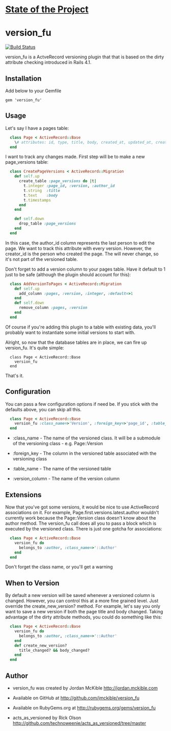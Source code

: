 # [State of the Project](https://github.com/jmckible/version_fu/wiki/State-of-the-Project)

# version_fu

[![Build Status](https://travis-ci.org/drakontia/version_fu.svg?branch=master)](https://travis-ci.org/drakontia/version_fu)

version_fu is a ActveRecord versioning plugin that that is based on the dirty attribute checking introduced in Rails 4.1.

## Installation

Add below to your Gemfile

  `gem 'version_fu'`

## Usage

Let's say I have a pages table:

```ruby
  class Page < ActiveRecord::Base
    \# attributes: id, type, title, body, created_at, updated_at, creator_id, author_id
  end
```

I want to track any changes made.  First step will be to make a new page_versions table:

```ruby
  class CreatePageVersions < ActiveRecord::Migration
    def self.up
      create_table :page_versions do |t|
        t.integer :page_id, :version, :author_id
        t.string  :title
        t.text    :body
        t.timestamps
      end
    end

    def self.down
      drop_table :page_versions
    end
  end
```

In this case, the author_id column represents the last person to edit the page.  We want to track this attribute with every version.  However, the creator_id is the person who created the page.  The will never change, so it's not part of the versioned table.

Don't forget to add a version column to your pages table.  Have it default to 1 just to be safe (although the plugin should account for this):

```ruby
  class AddVersionToPages < ActiveRecord::Migration
    def self.up
      add_column :pages, :version, :integer, :default=>1
    end
    def self.down
      remove_column :pages, :version
    end
  end
```

Of course if you're adding this plugin to a table with existing data, you'll probably want to instantiate some initial versions to start with.

Alright, so now that the database tables are in place, we can fire up version_fu.  It's quite simple:

```
  class Page < ActiveRecord::Base
    version_fu
  end
```

That's it.


## Configuration

You can pass a few configuration options if need be.  If you stick with the defaults above, you can skip all this.

```ruby
  class Page < ActiveRecord::Base
    version_fu :class_name=>'Version', :foreign_key=>'page_id', :table_name=>'page_versions', :version_column=>'version'
  end
```

* :class_name - The name of the versioned class.  It will be a submodule of the versioning class - e.g. Page::Version

* :foreign_key - The column in the versioned table associated with the versioning class

* :table_name - The name of the versioned table

* :version_column - The name of the version column


## Extensions

Now that you've got some versions, it would be nice to use ActiveRecord associations on it.  For example, Page.first.versions.latest.author wouldn't currently work because the Page::Version class doesn't know about the author method.  The version_fu call does all you to pass a block which is executed by the versioned class.  There is just one gotcha for associations:

```ruby
  class Page < ActiveRecord::Base
    version_fu do
      belongs_to :author, :class_name=>'::Author'
    end
  end
```

Don't forget the class name, or you'll get a warning

## When to Version

By default a new version will be saved whenever a versioned column is changed.  However, you can control this at a more fine grained level.  Just override the create_new_version? method.  For example, let's say you only want to save a new version if both the page title and body changed.  Taking advantage of the dirty attribute methods, you could do something like this:

```ruby
  class Page < ActiveRecord::Base
    version_fu do
      belongs_to :author, :class_name=>'::Author'
    end
    def create_new_version?
      title_changed? && body_changed?
    end
  end
```

## Author

* version_fu was created by Jordan McKible http://jordan.mckible.com

* Available on GitHub at http://github.com/jmckible/version_fu

* Available on RubyGems.org at http://rubygems.org/gems/version_fu

* acts_as_versioned by Rick Olson http://github.com/technoweenie/acts_as_versioned/tree/master
